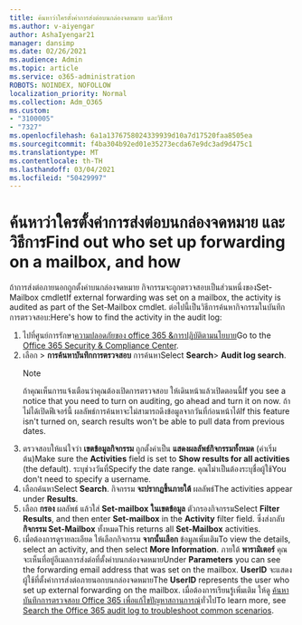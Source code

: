 ```yaml
---
title: ค้นหาว่าใครตั้งค่าการส่งต่อบนกล่องจดหมาย และวิธีการ
ms.author: v-aiyengar
author: AshaIyengar21
manager: dansimp
ms.date: 02/26/2021
ms.audience: Admin
ms.topic: article
ms.service: o365-administration
ROBOTS: NOINDEX, NOFOLLOW
localization_priority: Normal
ms.collection: Adm_O365
ms.custom:
- "3100005"
- "7327"
ms.openlocfilehash: 6a1a1376758024339939d10a7d17520faa8505ea
ms.sourcegitcommit: f4ba304b92ed01e35273ecda67e9dc3ad9d475c1
ms.translationtype: MT
ms.contentlocale: th-TH
ms.lasthandoff: 03/04/2021
ms.locfileid: "50429997"
---
```

# <a name="find-out-who-set-up-forwarding-on-a-mailbox-and-how"></a><span data-ttu-id="59b20-102">ค้นหาว่าใครตั้งค่าการส่งต่อบนกล่องจดหมาย และวิธีการ</span><span class="sxs-lookup"><span data-stu-id="59b20-102">Find out who set up forwarding on a mailbox, and how</span></span>

<span data-ttu-id="59b20-103">ถ้าการส่งต่อภายนอกถูกตั้งค่าบนกล่องจดหมาย กิจกรรมจะถูกตรวจสอบเป็นส่วนหนึ่งของSet-Mailbox cmdlet</span><span class="sxs-lookup"><span data-stu-id="59b20-103">If external forwarding was set on a mailbox, the activity is audited as part of the Set-Mailbox cmdlet.</span></span> <span data-ttu-id="59b20-104">ต่อไปนี้เป็นวิธีการค้นหากิจกรรมในบันทึกการตรวจสอบ:</span><span class="sxs-lookup"><span data-stu-id="59b20-104">Here's how to find the activity in the audit log:</span></span>

1. <span data-ttu-id="59b20-105">ไปที่ศูนย์การรักษา[ความปลอดภัยของ office 365 &การปฏิบัติตามนโยบาย](https://go.microsoft.com/fwlink/p/?linkid=2077143)</span><span class="sxs-lookup"><span data-stu-id="59b20-105">Go to the [Office 365 Security & Compliance Center](https://go.microsoft.com/fwlink/p/?linkid=2077143).</span></span>
1. <span data-ttu-id="59b20-106">เลือก >  **การค้นหาบันทึกการตรวจสอบ** การค้นหา</span><span class="sxs-lookup"><span data-stu-id="59b20-106">Select **Search**> **Audit log search**.</span></span>
    > [!NOTE]
    > <span data-ttu-id="59b20-107">ถ้าคุณเห็นการแจ้งเตือนว่าคุณต้องเปิดการตรวจสอบ ให้เดินหน้าแล้วเปิดตอนนี้</span><span class="sxs-lookup"><span data-stu-id="59b20-107">If you see a notice that you need to turn on auditing, go ahead and turn it on now.</span></span> <span data-ttu-id="59b20-108">ถ้าไม่ได้เปิดฟีเจอร์นี้ ผลลัพธ์การค้นหาจะไม่สามารถดึงข้อมูลจากวันที่ก่อนหน้าได้</span><span class="sxs-lookup"><span data-stu-id="59b20-108">If this feature isn't turned on, search results won't be able to pull data from previous dates.</span></span>
1. <span data-ttu-id="59b20-109">ตรวจสอบให้แน่ใจว่า **เขตข้อมูลกิจกรรม** ถูกตั้งค่าเป็น **แสดงผลลัพธ์กิจกรรมทั้งหมด** (ค่าเริ่มต้น)</span><span class="sxs-lookup"><span data-stu-id="59b20-109">Make sure the **Activities** field is set to **Show results for all activities** (the default).</span></span> <span data-ttu-id="59b20-110">ระบุช่วงวันที่</span><span class="sxs-lookup"><span data-stu-id="59b20-110">Specify the date range.</span></span> <span data-ttu-id="59b20-111">คุณไม่าเป็นต้องระบุชื่อผู้ใช้</span><span class="sxs-lookup"><span data-stu-id="59b20-111">You don't need to specify a username.</span></span>
1. <span data-ttu-id="59b20-112">เลือกค้นหา</span><span class="sxs-lookup"><span data-stu-id="59b20-112">Select **Search**.</span></span> <span data-ttu-id="59b20-113">กิจกรรม **จะปรากฏขึ้นภายใต้** ผลลัพธ์</span><span class="sxs-lookup"><span data-stu-id="59b20-113">The activities appear under **Results**.</span></span>
1. <span data-ttu-id="59b20-114">เลือก **กรอง** ผลลัพธ์ แล้วใส่ **Set-mailbox** **ในเขตข้อมูล** ตัวกรองกิจกรรม</span><span class="sxs-lookup"><span data-stu-id="59b20-114">Select **Filter Results**, and then enter **Set-mailbox** in the **Activity** filter field.</span></span> <span data-ttu-id="59b20-115">ซึ่งส่งกลับ **กิจกรรม Set-Mailbox** ทั้งหมด</span><span class="sxs-lookup"><span data-stu-id="59b20-115">This returns all **Set-Mailbox** activities.</span></span>
1. <span data-ttu-id="59b20-116">เมื่อต้องการดูรายละเอียด ให้เลือกกิจกรรม **จากนั้นเลือก** ข้อมูลเพิ่มเติม</span><span class="sxs-lookup"><span data-stu-id="59b20-116">To view the details, select an activity, and then select **More Information**.</span></span> <span data-ttu-id="59b20-117">ภายใต้ **พารามิเตอร์** คุณจะเห็นที่อยู่อีเมลการส่งต่อที่ตั้งค่าบนกล่องจดหมาย</span><span class="sxs-lookup"><span data-stu-id="59b20-117">Under **Parameters** you can see the forwarding email address that was set on the mailbox.</span></span> <span data-ttu-id="59b20-118">**UserID** จะแสดงผู้ใช้ที่ตั้งค่าการส่งต่อภายนอกบนกล่องจดหมาย</span><span class="sxs-lookup"><span data-stu-id="59b20-118">The **UserID** represents the user who set up external forwarding on the mailbox.</span></span>
<span data-ttu-id="59b20-119">เมื่อต้องการเรียนรู้เพิ่มเติม ให้ดู [ค้นหาบันทึกการตรวจสอบ Office 365 เพื่อแก้ไขปัญหาสถานการณ์](https://go.microsoft.com/fwlink/?linkid=2103944)ทั่วไป</span><span class="sxs-lookup"><span data-stu-id="59b20-119">To learn more, see [Search the Office 365 audit log to troubleshoot common scenarios](https://go.microsoft.com/fwlink/?linkid=2103944).</span></span>